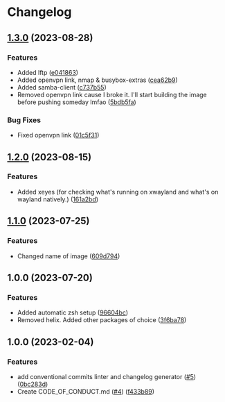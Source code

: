 # Changelog

## [1.3.0](https://github.com/Vitchuu/ambskit/compare/v1.2.0...v1.3.0) (2023-08-28)


### Features

* Added lftp ([e041863](https://github.com/Vitchuu/ambskit/commit/e041863a7489b716e344a66dab01e77c5d9ffb84))
* Added openvpn link, nmap & busybox-extras ([cea62b9](https://github.com/Vitchuu/ambskit/commit/cea62b93a992fd5c8c308ff6af002e0807cc678c))
* Added samba-client ([c737b55](https://github.com/Vitchuu/ambskit/commit/c737b5543a6318b3362c000872c395f5acfc6182))
* Removed openvpn link cause I broke it. I'll start building the image before pushing someday lmfao ([5bdb5fa](https://github.com/Vitchuu/ambskit/commit/5bdb5faf5eb927b8ea8acdebec2bb2274d6a646c))


### Bug Fixes

* Fixed openvpn link ([01c5f31](https://github.com/Vitchuu/ambskit/commit/01c5f3162ee39cfe4a2b03da8c210afb4815cd5b))

## [1.2.0](https://github.com/Vitchuu/ambskit/compare/v1.1.0...v1.2.0) (2023-08-15)


### Features

* Added xeyes (for checking what's running on xwayland and what's on wayland natively.) ([161a2bd](https://github.com/Vitchuu/ambskit/commit/161a2bd53175fe5256fd856ea5f0db6544508bfb))

## [1.1.0](https://github.com/Vitchuu/ambskit/compare/v1.0.0...v1.1.0) (2023-07-25)


### Features

* Changed name of image ([609d794](https://github.com/Vitchuu/ambskit/commit/609d79426d5e7eb1c231c471211e6ed5b4daead6))

## 1.0.0 (2023-07-20)


### Features

* Added automatic zsh setup ([96604bc](https://github.com/Vitchuu/ambskit/commit/96604bc6787eb2ff86d82eccb42e85c6171fb52a))
* Removed helix. Added other packages of choice ([3f6ba78](https://github.com/Vitchuu/ambskit/commit/3f6ba78bceabfabb839cc23eab9a70abb00292b7))

## 1.0.0 (2023-02-04)


### Features

* add conventional commits linter and changelog generator ([#5](https://github.com/ublue-os/boxkit/issues/5)) ([0bc283d](https://github.com/ublue-os/boxkit/commit/0bc283d271878071ef50a413bab48f3bfc1ab312))
* Create CODE_OF_CONDUCT.md ([#4](https://github.com/ublue-os/boxkit/issues/4)) ([f433b89](https://github.com/ublue-os/boxkit/commit/f433b89a1ed125c6c0a251c1eec60525cfe35820))
